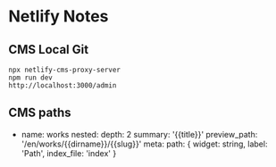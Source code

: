 # Netlify Notes

## CMS Local Git

    npx netlify-cms-proxy-server
    npm run dev
    http://localhost:3000/admin

## CMS paths

  - name: works
    nested:
      depth: 2
      summary: '{{title}}'
    preview_path: '/en/works/{{dirname}}/{{slug}}'
    meta:
      path: { widget: string, label: 'Path', index_file: 'index' }

